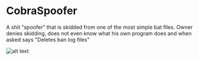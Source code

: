 # CobraSpoofer

A shit "spoofer" that is skidded from one of the most simple bat files. Owner denies skidding, does not even know what his own program does and when asked says "Deletes ban log files"

![alt text](https://cdn.projectmedusa.cf/web/u/xI3kyB.png)

